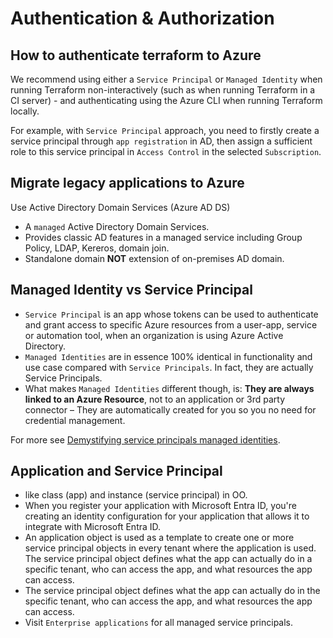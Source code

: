 # Authentication & Authorization

## How to authenticate terraform to Azure

We recommend using either a `Service Principal` or `Managed Identity` when running Terraform non-interactively (such as when running Terraform in a CI server) - and authenticating using the Azure CLI when running Terraform locally.

For example, with `Service Principal` approach, you need to firstly create a service principal through `app registration` in AD, then assign a sufficient role to this service principal in `Access Control` in the selected `Subscription`.

## Migrate legacy applications to Azure

Use Active Directory Domain Services (Azure AD DS)

- A `managed` Active Directory Domain Services.
- Provides classic AD features in a managed service including Group Policy, LDAP, Kereros, domain join.
- Standalone domain **NOT** extension of on-premises AD domain.

## Managed Identity vs Service Principal

- `Service Principal` is an app whose tokens can be used to authenticate and grant access to specific Azure resources from a user-app, service or automation tool, when an organization is using Azure Active Directory.
- `Managed Identities` are in essence 100% identical in functionality and use case compared with `Service Principals`. In fact, they are actually Service Principals.
- What makes `Managed Identities` different though, is: **They are always linked to an Azure Resource**, not to an application or 3rd party connector – They are automatically created for you so you no need for credential management.

For more see [Demystifying service principals managed identities](https://devblogs.microsoft.com/devops/demystifying-service-principals-managed-identities/).

## Application and Service Principal

- like class (app) and instance (service principal) in OO.
- When you register your application with Microsoft Entra ID, you're creating an identity configuration for your application that allows it to integrate with Microsoft Entra ID.
- An application object is used as a template to create one or more service principal objects in every tenant where the application is used. The service principal object defines what the app can actually do in a specific tenant, who can access the app, and what resources the app can access.
- The service principal object defines what the app can actually do in the specific tenant, who can access the app, and what resources the app can access.
- Visit `Enterprise applications` for all managed service principals. 